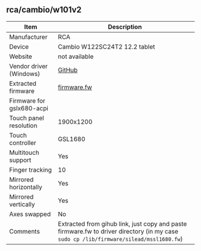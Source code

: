 rca/cambio/w101v2
--------------------

| Item | Description |
|------|-------------|
| Manufacturer            | RCA                      |
| Device                  | Cambio W122SC24T2 12.2 tablet |
| Website                 | not available |
| Vendor driver (Windows) | [GitHub](https://github.com/Jake-Jensen/RCA-W122SC24T2-Touchscreen-Drivers-.git) |
| Extracted firmware      | [firmware.fw](firmware.fw) |
| Firmware for gslx680-acpi |  |
| Touch panel resolution  | 1900x1200 |
| Touch controller        | GSL1680 |
| Multitouch support      | Yes |
| Finger tracking         | 10 |
| Mirrored horizontally   | Yes |
| Mirrored vertically     | Yes |
| Axes swapped            | No |
| Comments                | Extracted from gihub link, just copy and paste firmware.fw to driver directory (in my case `sudo cp /lib/firmware/silead/mssl1680.fw`) |
